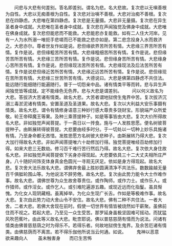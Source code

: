 <!-- { "loadSidebar": true } -->
　　问悲与大悲有何差别。答名即差别。谓名为悲。名大悲故。复次悲以无嗔善根为自性。大悲以无痴善根为自性。复次悲对治嗔不善根。大悲对治痴不善根。复次悲在四静虑。大悲唯在第四静虑。复次悲是无量摄。大悲非无量摄。复次悲在异生圣者身中成就。大悲唯在圣者身中成就。复次悲在声闻独觉及佛身中成就。大悲唯在佛身成就。复次悲但能悲而不能救。大悲能悲亦复能救。如有二人住大河岸。见有一人为水所溺一唯扼手悲嗟而已不能救之悲亦如是。第二悲念投身入水而救济之。大悲亦尔。尊者世友作如是说。悲但缘欲界苦所苦有情。大悲缘三界苦所苦有情。复作是说。悲但缘粗苦所苦有情。大悲缘粗细苦所苦有情。复作是说。悲但缘苦苦所苦有情。大悲缘三苦所苦有情。复作是说。悲但缘身苦所苦有情。大悲缘身心苦所苦有情。复作是说。悲但缘现法苦所苦有情。大悲缘现法及后法苦所苦有情。复作是说悲但缘近苦所苦有情。大悲缘近远苦所苦有情。复作是说。悲但缘现在苦所苦有情。大悲缘三世苦所苦有情。大德说曰。大悲是佛第四静虑不共住法。能远随行能细随行能遍随行。普于一切怨亲中品。诸有情类平等而转。悲与异生声闻独觉皆等成就。定不能缘色无色界。悲与大悲是谓差别。
　　问以何义故名为大悲。答拔济大苦诸有情类。故名大悲。大苦者谓地狱傍生鬼界中苦。复次拔济沉溺三毒淤泥诸有情类。安置圣道及圣道果。故名大悲。复次以大利益大安乐事摄有情类。故名大悲。谓令有情修身语意三种妙行感大尊贵多饶财宝。形貌端严众所爱敬。轮王帝释魔王等果。及种三乘菩提种子。如是等事皆由大悲。复次大价所得故名大悲。非如独觉声闻菩提。于一斋日以一抟食。施与一人发胜思愿。便名树彼菩提种子。由斯展转得彼菩提。大悲要由经多时分。于一切处以一切种上妙乐具施诸有情。乃至身命都无吝惜。发胜思愿方名树彼大悲种子。由斯展转乃得大悲。复次大加行得故名大悲。非如声闻菩提唯六十劫修加行得。独觉菩提唯经百劫修加行得。如来大悲三无数劫。修习百千难行苦行然后乃得。故名大悲。复次依大身住故名大悲。非如独觉声闻菩提依下劣身亦得现起。大悲要依具三十二大丈夫相所庄严身。八十随好间饰支体身真金色圆光一寻观无厌足。依如是身方得现起。故名大悲。复次舍大法乐故名大悲。谓佛弃舍最上胜妙圆满清净不共法乐。数数踰越无量百千俱胝轮围山等。为他说法不辞劳倦。故名大悲。复次由此势力能令大士作难作事。故名大悲。谓佛世尊为众生故舍尊贵位。或作陶师。或作力士。或作乐人。或作猎师。或作淫女。或作乞人。或引难陀遍游五趣。或现近远而化指鬘。虽具惭愧。为化女人现阴藏相。虽离掉举。为化众生现广长舌。作如是等极难作事。故名大悲。复次由此势力动大舍山令不安住。故名大悲。佛有二种不共住法。一者大舍。二者大悲。若佛大舍现在前时。假使一切世界有情皆被烧然如干薪聚。虽佛前住而不视之。若起大悲。乃至见一众生受苦。那罗延身虽极坚固难可摇动。而犹猛风吹芭蕉叶。由此等义故名大悲。毗柰耶说。佛以普慈慈荫有情而为说法。问诸有情类由佛普慈慈荫之时为得乐不。若得乐者。何故地狱傍生鬼界。及余苦厄诸有情类。由佛慈荫而不离苦。若不得乐伽他所说当云何通。如说。
　　鬼神以恶意　　欲来趣向人
　　虽未触害身　　而已生苦怖
